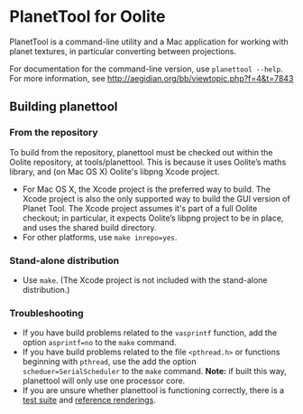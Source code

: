 # PlanetTool for Oolite
PlanetTool is a command-line utility and a Mac application for working with
planet textures, in particular converting between projections.

For documentation for the command-line version, use `planettool --help`.
For more information, see http://aegidian.org/bb/viewtopic.php?f=4&t=7843

## Building planettool
### From the repository
To build from the repository, planettool must be checked out within the Oolite
repository, at tools/planettool. This is because it uses Oolite’s maths
library, and (on Mac OS X) Oolite's libpng Xcode project.

* For Mac OS X, the Xcode project is the preferred way to build. The Xcode
  project is also the only supported way to build the GUI version of
  Planet Tool. The Xcode project assumes it's part of a full Oolite checkout;
  in particular, it expects Oolite’s libpng project to be in place, and uses
  the shared build directory.
* For other platforms, use `make inrepo=yes`.

### Stand-alone distribution
* Use `make`. (The Xcode project is not included with the stand-alone
  distribution.)

### Troubleshooting
* If you have build problems related to the `vasprintf` function, add the
  option `asprintf=no` to the `make` command.
* If you have build problems related to the file `<pthread.h>` or functions
  beginning with `pthread`, use the add the option `scheduer=SerialScheduler`
  to the `make` command. **Note:** if built this way, planettool will only use
  one processor core.
* If you are unsure whether planettool is functioning correctly, there is a
  [test suite](http://jens.ayton.se/oolite/tools/planettool/planettool-test-suite.zip)
  and [reference renderings](http://jens.ayton.se/oolite/tools/planettool/planettool-test-suite-reference-renderings.zip).
